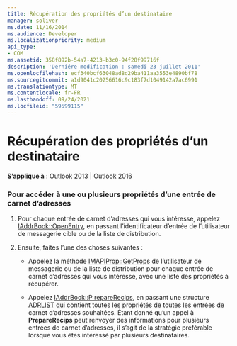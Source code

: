 ```yaml
---
title: Récupération des propriétés d’un destinataire
manager: soliver
ms.date: 11/16/2014
ms.audience: Developer
ms.localizationpriority: medium
api_type:
- COM
ms.assetid: 358f892b-54a7-4213-b3c0-94f28f99716f
description: 'Derniére modification : samedi 23 juillet 2011'
ms.openlocfilehash: ecf340bcf63048ad8d29ba411aa3553e4890bf78
ms.sourcegitcommit: a1d9041c20256616c9c183f7d1049142a7ac6991
ms.translationtype: MT
ms.contentlocale: fr-FR
ms.lasthandoff: 09/24/2021
ms.locfileid: "59599115"
---
```

# <a name="retrieving-recipient-properties"></a>Récupération des propriétés d’un destinataire
  
**S’applique à** : Outlook 2013 | Outlook 2016 
  
### <a name="to-access-one-or-more-properties-of-an-address-book-entry"></a>Pour accéder à une ou plusieurs propriétés d’une entrée de carnet d’adresses
  
1. Pour chaque entrée de carnet d’adresses qui vous intéresse, appelez [IAddrBook::OpenEntry](iaddrbook-openentry.md), en passant l’identificateur d’entrée de l’utilisateur de messagerie cible ou de la liste de distribution.
    
2. Ensuite, faites l’une des choses suivantes :
    
   - Appelez la méthode [IMAPIProp::GetProps](imapiprop-getprops.md) de l’utilisateur de messagerie ou de la liste de distribution pour chaque entrée de carnet d’adresses qui vous intéresse, avec une liste des propriétés à récupérer. 
    
   - Appelez [IAddrBook::P repareRecips](iaddrbook-preparerecips.md), en passant une structure [ADRLIST](adrlist.md) qui contient toutes les propriétés de toutes les entrées de carnet d’adresses souhaitées. Étant donné qu’un appel à **PrepareRecips** peut renvoyer des informations pour plusieurs entrées de carnet d’adresses, il s’agit de la stratégie préférable lorsque vous êtes intéressé par plusieurs destinataires. 
    

